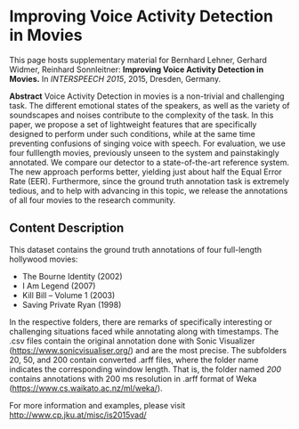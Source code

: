 # Improving Voice Activity Detection in Movies
This page hosts supplementary material for
Bernhard Lehner, Gerhard Widmer, Reinhard Sonnleitner: **Improving Voice Activity Detection in Movies.** In *INTERSPEECH 2015*, 2015, Dresden, Germany.

**Abstract**
Voice Activity Detection in movies is a non-trivial and challenging task. The different emotional states of the speakers, as well as the variety of soundscapes and noises contribute to the complexity of the task. In this paper, we propose a set of lightweight features that are specifically designed to perform under such conditions, while at the same time preventing confusions of singing voice with speech. For evaluation, we use four fulllength movies, previously unseen to the system and painstakingly annotated. We compare our detector to a state-of-the-art reference system. The new approach performs better, yielding just about half the Equal Error Rate (EER). Furthermore, since the ground truth annotation task is extremely tedious, and to help with advancing in this topic, we release the annotations of all four movies to the research community.

## Content Description
This dataset contains the ground truth annotations of four full-length hollywood movies:
- The Bourne Identity (2002)
- I Am Legend (2007)
- Kill Bill – Volume 1 (2003)
- Saving Private Ryan (1998)


In the respective folders, there are remarks of specifically interesting or challenging situations faced while annotating along with timestamps.
The .csv files contain the original annotation done with Sonic Visualizer (https://www.sonicvisualiser.org/) and are the most precise.
The subfolders 20, 50, and 200 contain converted .arff files, where the folder name indicates the corresponding window length.
That is, the folder named *200* contains annotations with 200 ms resolution in .arff format of Weka (https://www.cs.waikato.ac.nz/ml/weka/).

For more information and examples, please visit
http://www.cp.jku.at/misc/is2015vad/

